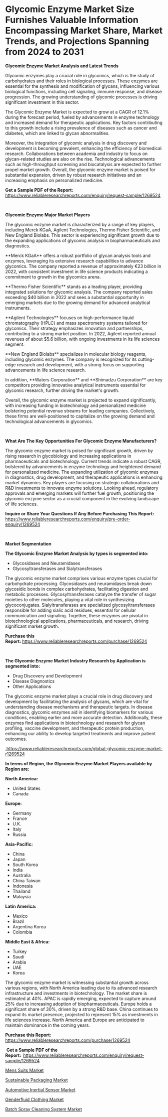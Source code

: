 <p><h1>Glycomic Enzyme Market Size Furnishes Valuable Information Encompassing Market Share, Market Trends, and Projections Spanning from 2024 to 2031</h1></p><p><strong>Glycomic Enzyme Market Analysis and Latest Trends</strong></p>
<p><p>Glycomic enzymes play a crucial role in glycomics, which is the study of carbohydrates and their roles in biological processes. These enzymes are essential for the synthesis and modification of glycans, influencing various biological functions, including cell signaling, immune response, and disease progression. The growing understanding of glycomic processes is driving significant investment in this sector.</p><p>The Glycomic Enzyme Market is expected to grow at a CAGR of 12.1% during the forecast period, fueled by advancements in enzyme technology and increased demand for therapeutic applications. Key factors contributing to this growth include a rising prevalence of diseases such as cancer and diabetes, which are linked to glycan abnormalities. </p><p>Moreover, the integration of glycomic analysis in drug discovery and development is becoming prevalent, enhancing the efficiency of biomedical research. Collaborations between academia and industry to focus on glycan-related studies are also on the rise. Technological advancements such as high-throughput screening and biocatalysis are expected to further propel market growth. Overall, the glycomic enzyme market is poised for substantial expansion, driven by robust research initiatives and an increasing emphasis on personalized medicine.</p></p>
<p><strong>Get a Sample PDF of the Report:&nbsp;</strong> <a href="https://www.reliableresearchreports.com/enquiry/request-sample/1269524?utm_campaign=12&utm_medium=2&utm_source=Github&utm_content=ia&utm_term=11122024&utm_id=glycomic-enzyme">https://www.reliableresearchreports.com/enquiry/request-sample/1269524</a></p>
<p>&nbsp;</p>
<p><strong>Glycomic Enzyme Major Market Players</strong></p>
<p><p>The glycomic enzyme market is characterized by a range of key players, including Merck KGaA, Agilent Technologies, Thermo Fisher Scientific, and New England Biolabs. This sector is experiencing significant growth due to the expanding applications of glycomic analysis in biopharmaceuticals and diagnostics.</p><p>**Merck KGaA** offers a robust portfolio of glycan analysis tools and enzymes, leveraging its extensive research capabilities to advance glycomics. The company reported a revenue of approximately €23 billion in 2022, with consistent investment in life science products indicating a commitment to growth in the glycomics arena.</p><p>**Thermo Fisher Scientific** stands as a leading player, providing integrated solutions for glycomic analysis. The company reported sales exceeding $40 billion in 2022 and sees a substantial opportunity in emerging markets due to the growing demand for advanced analytical instruments.</p><p>**Agilent Technologies** focuses on high-performance liquid chromatography (HPLC) and mass spectrometry systems tailored for glycomics. Their strategy emphasizes innovation and partnerships, contributing to a strong market position. In 2022, Agilent reported annual revenues of about $5.6 billion, with ongoing investments in its life sciences segment.</p><p>**New England Biolabs** specializes in molecular biology reagents, including glycomic enzymes. The company is recognized for its cutting-edge research and development, with a strong focus on supporting advancements in life science research.</p><p>In addition, **Waters Corporation** and **Shimadzu Corporation** are key competitors providing innovative analytical instruments essential for glycomic research, further driving the market's growth. </p><p>Overall, the glycomic enzyme market is projected to expand significantly, with increasing funding in biotechnology and personalized medicine bolstering potential revenue streams for leading companies. Collectively, these firms are well-positioned to capitalize on the growing demand and technological advancements in glycomics.</p></p>
<p>&nbsp;</p>
<p><strong>What Are The Key Opportunities For Glycomic Enzyme Manufacturers?</strong></p>
<p><p>The glycomic enzyme market is poised for significant growth, driven by rising research in glycobiology and increasing applications in pharmaceuticals and biotechnology. Current trends indicate a robust CAGR, bolstered by advancements in enzyme technology and heightened demand for personalized medicine. The expanding utilization of glycomic enzymes in diagnostics, drug development, and therapeutic applications is enhancing market dynamics. Key players are focusing on strategic collaborations and R&D investments to innovate enzyme solutions. Looking ahead, regulatory approvals and emerging markets will further fuel growth, positioning the glycomic enzyme sector as a crucial component in the evolving landscape of life sciences.</p></p>
<p><strong>Inquire or Share Your Questions If Any Before Purchasing This Report:</strong> <a href="https://www.reliableresearchreports.com/enquiry/pre-order-enquiry/1269524?utm_campaign=12&utm_medium=2&utm_source=Github&utm_content=ia&utm_term=11122024&utm_id=glycomic-enzyme">https://www.reliableresearchreports.com/enquiry/pre-order-enquiry/1269524</a></p>
<p>&nbsp;</p>
<p><strong>Market Segmentation</strong></p>
<p><strong>The Glycomic Enzyme Market Analysis by types is segmented into:</strong></p>
<p><ul><li>Glycosidases and Neuramidases</li><li>Glycosyltransferases and Sialytransferases</li></ul></p>
<p><p>The glycomic enzyme market comprises various enzyme types crucial for carbohydrate processing. Glycosidases and neuramidases break down glycosidic bonds in complex carbohydrates, facilitating digestion and metabolic processes. Glycosyltransferases catalyze the transfer of sugar moieties to other molecules, playing a vital role in synthesizing glycoconjugates. Sialyltransferases are specialized glycosyltransferases responsible for adding sialic acid residues, essential for cellular communication and signaling. Together, these enzymes are pivotal in biotechnological applications, pharmaceuticals, and research, driving significant market growth.</p></p>
<p><strong>Purchase this Report:&nbsp;</strong><a href="https://www.reliableresearchreports.com/purchase/1269524?utm_campaign=12&utm_medium=2&utm_source=Github&utm_content=ia&utm_term=11122024&utm_id=glycomic-enzyme">https://www.reliableresearchreports.com/purchase/1269524</a></p>
<p>&nbsp;</p>
<p><strong>The Glycomic Enzyme Market Industry Research by Application is segmented into:</strong></p>
<p><ul><li>Drug Discovery and Development</li><li>Disease Diagnostics</li><li>Other Applications</li></ul></p>
<p><p>The glycomic enzyme market plays a crucial role in drug discovery and development by facilitating the analysis of glycans, which are vital for understanding disease mechanisms and therapeutic targets. In disease diagnostics, glycomic enzymes aid in identifying biomarkers for various conditions, enabling earlier and more accurate detection. Additionally, these enzymes find applications in biotechnology and research for glycan profiling, vaccine development, and therapeutic protein production, enhancing our ability to develop targeted treatments and improve patient outcomes.</p></p>
<p><a href="https://www.reliableresearchreports.com/global-glycomic-enzyme-market-r1269524?utm_campaign=12&utm_medium=2&utm_source=Github&utm_content=ia&utm_term=11122024&utm_id=glycomic-enzyme">&nbsp;https://www.reliableresearchreports.com/global-glycomic-enzyme-market-r1269524</a></p>
<p><strong>In terms of Region, the Glycomic Enzyme Market Players available by Region are:</strong></p>
<p>
    <p> <strong> North America: </strong>
        <ul>
            <li>United States</li>
            <li>Canada</li>
        </ul>
        </p> 
    <p> <strong> Europe: </strong>
        <ul>
            <li>Germany</li>
            <li>France</li>
            <li>U.K.</li>
            <li>Italy</li>
            <li>Russia</li>
        </ul>
        </p> 
    <p> <strong> Asia-Pacific: </strong>
        <ul>
            <li>China</li>
            <li>Japan</li>
            <li>South Korea</li>
            <li>India</li>
            <li>Australia</li>
            <li>China Taiwan</li>
            <li>Indonesia</li>
            <li>Thailand</li>
            <li>Malaysia</li>
        </ul>
        </p> 
    <p> <strong> Latin America: </strong>
        <ul>
            <li>Mexico</li>
            <li>Brazil</li>
            <li>Argentina Korea</li>
            <li>Colombia</li>
        </ul>
        </p> 
    <p> <strong> Middle East & Africa: </strong>
        <ul>
            <li>Turkey</li>
            <li>Saudi</li>
            <li>Arabia</li>
            <li>UAE</li>
            <li>Korea</li>
        </ul>
    </p>
    </p>
<p><p>The glycomic enzyme market is witnessing substantial growth across various regions, with North America leading due to its advanced research infrastructure and investments in biotechnology. The market share is estimated at 40%. APAC is rapidly emerging, expected to capture around 25% due to increasing adoption of biopharmaceuticals. Europe holds a significant share of 30%, driven by a strong R&D base. China continues to expand its market presence, projected to represent 15% as investments in life sciences increase. North America and Europe are anticipated to maintain dominance in the coming years.</p></p>
<p><strong>Purchase this Report: </strong><a href="https://www.reliableresearchreports.com/purchase/1269524?utm_campaign=12&utm_medium=2&utm_source=Github&utm_content=ia&utm_term=11122024&utm_id=glycomic-enzyme">https://www.reliableresearchreports.com/purchase/1269524</a></p>
<p>&nbsp;<strong>Get a Sample PDF of the Report:&nbsp;&nbsp;</strong><a href="https://www.reliableresearchreports.com/enquiry/request-sample/1269524?utm_campaign=12&utm_medium=2&utm_source=Github&utm_content=ia&utm_term=11122024&utm_id=glycomic-enzyme">https://www.reliableresearchreports.com/enquiry/request-sample/1269524</a></p>
<p><strong></strong></p>
<p><p><a href="https://www.linkedin.com/pulse/mens-suits-market-pulse-91-expansion-blueprint-2024-2031-fz8ie?utm_campaign=12&utm_medium=2&utm_source=Github&utm_content=ia&utm_term=11122024&utm_id=glycomic-enzyme">Mens Suits Market</a></p><p><a href="https://www.linkedin.com/pulse/sus-genius-market-wq1cf?utm_campaign=12&utm_medium=2&utm_source=Github&utm_content=ia&utm_term=11122024&utm_id=glycomic-enzyme">Sustainable Packaging Market</a></p><p><a href="https://github.com/ChiragRp1/Market-Research-Report-List-6/blob/main/automotive-inertial-sensor-market.md?utm_campaign=12&utm_medium=2&utm_source=Github&utm_content=ia&utm_term=11122024&utm_id=glycomic-enzyme">Automotive Inertial Sensor Market</a></p><p><a href="https://www.linkedin.com/pulse/genderfluid-clothing-market-forecasted-from-2024-2031-expanding-cftye?utm_campaign=12&utm_medium=2&utm_source=Github&utm_content=ia&utm_term=11122024&utm_id=glycomic-enzyme">Genderfluid Clothing Market</a></p><p><a href="https://github.com/gukenneth26571/Market-Research-Report-List-1/blob/main/batch-spray-cleaning-system-market.md?utm_campaign=12&utm_medium=2&utm_source=Github&utm_content=ia&utm_term=11122024&utm_id=glycomic-enzyme">Batch Spray Cleaning System Market</a></p></p>